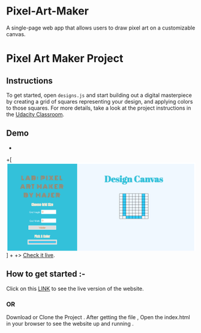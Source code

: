 # Pixel-Art-Maker
A single-page web app that allows users to draw pixel art on a customizable canvas. 
# Pixel Art Maker Project


## Instructions

To get started, open `designs.js` and start building out a digital masterpiece by creating a grid of squares representing your design, and applying colors to those squares.
For more details, take a look at the project instructions in the [Udacity Classroom](https://classroom.udacity.com/me).

 ## Demo
+
+[![demo](./demo.png)]
+
+> [Check it live](https://hajerrrh.github.io/Pixel-Art-Maker/).

## How to get started :-
Click on this [LINK](https://hajerrrh.github.io/Pixel-Art-Maker/) to see the live version of the website.
### OR
Download or Clone the Project . After getting the file , Open the index.html in your browser to see the website up and running .

